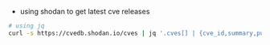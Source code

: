 
- using shodan to get latest cve releases
```bash 
# using jq
curl -s https://cvedb.shodan.io/cves | jq '.cves[] | {cve_id,summary,published_time}' | jq -s 'sort_by(.published_time)'
```